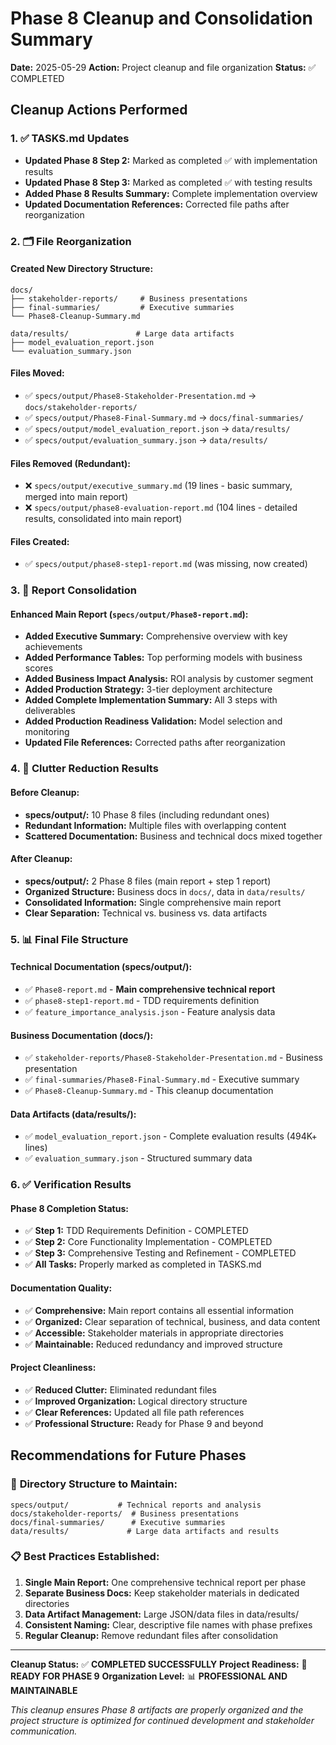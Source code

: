 # Phase 8 Cleanup and Consolidation Summary

**Date:** 2025-05-29
**Action:** Project cleanup and file organization
**Status:** ✅ COMPLETED

## Cleanup Actions Performed

### 1. ✅ **TASKS.md Updates**
- **Updated Phase 8 Step 2:** Marked as completed ✅ with implementation results
- **Updated Phase 8 Step 3:** Marked as completed ✅ with testing results
- **Added Phase 8 Results Summary:** Complete implementation overview
- **Updated Documentation References:** Corrected file paths after reorganization

### 2. 🗂️ **File Reorganization**

#### **Created New Directory Structure:**
```
docs/
├── stakeholder-reports/     # Business presentations
├── final-summaries/         # Executive summaries
└── Phase8-Cleanup-Summary.md

data/results/               # Large data artifacts
├── model_evaluation_report.json
└── evaluation_summary.json
```

#### **Files Moved:**
- ✅ `specs/output/Phase8-Stakeholder-Presentation.md` → `docs/stakeholder-reports/`
- ✅ `specs/output/Phase8-Final-Summary.md` → `docs/final-summaries/`
- ✅ `specs/output/model_evaluation_report.json` → `data/results/`
- ✅ `specs/output/evaluation_summary.json` → `data/results/`

#### **Files Removed (Redundant):**
- ❌ `specs/output/executive_summary.md` (19 lines - basic summary, merged into main report)
- ❌ `specs/output/phase8-evaluation-report.md` (104 lines - detailed results, consolidated into main report)

#### **Files Created:**
- ✅ `specs/output/phase8-step1-report.md` (was missing, now created)

### 3. 📄 **Report Consolidation**

#### **Enhanced Main Report (`specs/output/Phase8-report.md`):**
- **Added Executive Summary:** Comprehensive overview with key achievements
- **Added Performance Tables:** Top performing models with business scores
- **Added Business Impact Analysis:** ROI analysis by customer segment
- **Added Production Strategy:** 3-tier deployment architecture
- **Added Complete Implementation Summary:** All 3 steps with deliverables
- **Added Production Readiness Validation:** Model selection and monitoring
- **Updated File References:** Corrected paths after reorganization

### 4. 🧹 **Clutter Reduction Results**

#### **Before Cleanup:**
- **specs/output/:** 10 Phase 8 files (including redundant ones)
- **Redundant Information:** Multiple files with overlapping content
- **Scattered Documentation:** Business and technical docs mixed together

#### **After Cleanup:**
- **specs/output/:** 2 Phase 8 files (main report + step 1 report)
- **Organized Structure:** Business docs in `docs/`, data in `data/results/`
- **Consolidated Information:** Single comprehensive main report
- **Clear Separation:** Technical vs. business vs. data artifacts

### 5. 📊 **Final File Structure**

#### **Technical Documentation (specs/output/):**
- ✅ `Phase8-report.md` - **Main comprehensive technical report**
- ✅ `phase8-step1-report.md` - TDD requirements definition
- ✅ `feature_importance_analysis.json` - Feature analysis data

#### **Business Documentation (docs/):**
- ✅ `stakeholder-reports/Phase8-Stakeholder-Presentation.md` - Business presentation
- ✅ `final-summaries/Phase8-Final-Summary.md` - Executive summary
- ✅ `Phase8-Cleanup-Summary.md` - This cleanup documentation

#### **Data Artifacts (data/results/):**
- ✅ `model_evaluation_report.json` - Complete evaluation results (494K+ lines)
- ✅ `evaluation_summary.json` - Structured summary data

### 6. ✅ **Verification Results**

#### **Phase 8 Completion Status:**
- ✅ **Step 1:** TDD Requirements Definition - COMPLETED
- ✅ **Step 2:** Core Functionality Implementation - COMPLETED  
- ✅ **Step 3:** Comprehensive Testing and Refinement - COMPLETED
- ✅ **All Tasks:** Properly marked as completed in TASKS.md

#### **Documentation Quality:**
- ✅ **Comprehensive:** Main report contains all essential information
- ✅ **Organized:** Clear separation of technical, business, and data content
- ✅ **Accessible:** Stakeholder materials in appropriate directories
- ✅ **Maintainable:** Reduced redundancy and improved structure

#### **Project Cleanliness:**
- ✅ **Reduced Clutter:** Eliminated redundant files
- ✅ **Improved Organization:** Logical directory structure
- ✅ **Clear References:** Updated all file path references
- ✅ **Professional Structure:** Ready for Phase 9 and beyond

## Recommendations for Future Phases

### 📁 **Directory Structure to Maintain:**
```
specs/output/           # Technical reports and analysis
docs/stakeholder-reports/  # Business presentations
docs/final-summaries/      # Executive summaries
data/results/             # Large data artifacts and results
```

### 📋 **Best Practices Established:**
1. **Single Main Report:** One comprehensive technical report per phase
2. **Separate Business Docs:** Keep stakeholder materials in dedicated directories
3. **Data Artifact Management:** Large JSON/data files in data/results/
4. **Consistent Naming:** Clear, descriptive file names with phase prefixes
5. **Regular Cleanup:** Remove redundant files after consolidation

---

**Cleanup Status:** ✅ **COMPLETED SUCCESSFULLY**
**Project Readiness:** 🚀 **READY FOR PHASE 9**
**Organization Level:** 📊 **PROFESSIONAL AND MAINTAINABLE**

*This cleanup ensures Phase 8 artifacts are properly organized and the project structure is optimized for continued development and stakeholder communication.*
